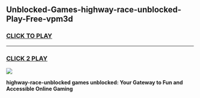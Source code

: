 
## Unblocked-Games-highway-race-unblocked-Play-Free-vpm3d
<h3>
<a href="https://premium76.site?title=highway-race-unblocked&ref=19M">CLICK TO PLAY</a></h3>
<hr>

<h3>
<a href="https://premium76.site?title=highway-race-unblocked&ref=19M">CLICK 2 PLAY</a>
  
</h3>

<a href="https://premium76.site?title=highway-race-unblocked&ref=19M"><img src="https://clearcache.store/games.png"></a>


**highway-race-unblocked games unblocked: Your Gateway to Fun and Accessible Online Gaming**
